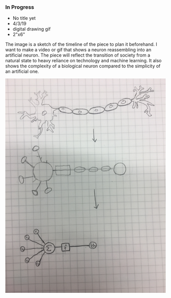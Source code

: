 ### In Progress

- No title yet
- 4/3/19
- digital drawing gif
- 2"x6"

The image is a sketch of the timeline of the piece to plan it beforehand.
I want to make a video or gif that shows a
neuron reassembling into an artificial
neuron. The piece will reflect the
transition of society from a natural state
to heavy reliance on technology and machine learning.
It also shows the complexity of a biological
neuron compared to the simplicity of an
artificial one.

![In Progress Sketch](in_progress.jpg)
